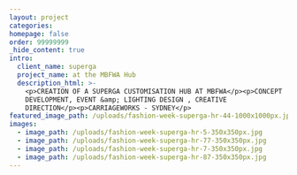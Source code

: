 ```yaml
---
layout: project
categories:
homepage: false
order: 99999999
_hide_content: true
intro:
  client_name: superga
  project_name: at the MBFWA Hub
  description_html: >-
    <p>CREATION OF A SUPERGA CUSTOMISATION HUB AT MBFWA</p><p>CONCEPT
    DEVELOPMENT, EVENT &amp; LIGHTING DESIGN , CREATIVE
    DIRECTION</p><p>CARRIAGEWORKS - SYDNEY</p>
featured_image_path: /uploads/fashion-week-superga-hr-44-1000x1000px.jpg
images:
  - image_path: /uploads/fashion-week-superga-hr-5-350x350px.jpg
  - image_path: /uploads/fashion-week-superga-hr-77-350x350px.jpg
  - image_path: /uploads/fashion-week-superga-hr-7-350x350px.jpg
  - image_path: /uploads/fashion-week-superga-hr-87-350x350px.jpg
---
```

